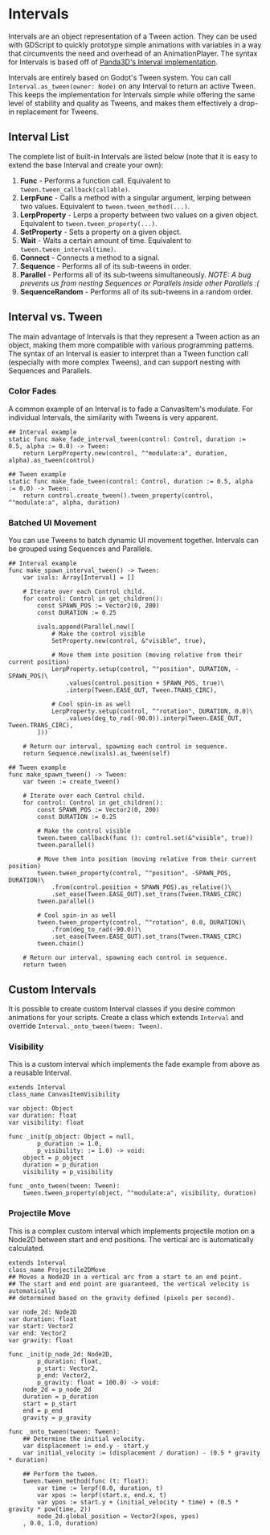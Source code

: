 # Intervals

Intervals are an object representation of a Tween action. They can be used with GDScript to quickly prototype simple animations with variables in a way that circumvents the need and overhead of an AnimationPlayer. The syntax for Intervals is based off of [Panda3D's Interval implementation](https://docs.panda3d.org/1.10/python/programming/intervals/sequences-and-parallels).

Intervals are entirely based on Godot's Tween system. You can call `Interval.as_tween(owner: Node)` on any Interval to return an active Tween. This keeps the implementation for Intervals simple while offering the same level of stability and quality as Tweens, and makes them effectively a drop-in replacement for Tweens.

## Interval List

The complete list of built-in Intervals are listed below (note that it is easy to extend the base Interval and create your own):
1. **Func** - Performs a function call. Equivalent to `tween.tween_callback(callable)`.
2. **LerpFunc** - Calls a method with a singular argument, lerping between two values. Equivalent to `tween.tween_method(...)`.
3. **LerpProperty** - Lerps a property between two values on a given object. Equivalent to `tween.tween_property(...)`.
4. **SetProperty** - Sets a property on a given object.
5. **Wait** - Waits a certain amount of time. Equivalent to `tween.tween_interval(time)`.
6. **Connect** - Connects a method to a signal.
7. **Sequence** - Performs all of its sub-tweens in order.
8. **Parallel** - Performs all of its sub-tweens simultaneously. *NOTE: A bug prevents us from nesting Sequences or Parallels inside other Parallels :(*
9. **SequenceRandom** - Performs all of its sub-tweens in a random order.

## Interval vs. Tween

The main advantage of Intervals is that they represent a Tween action as an object, making them more compatible with various programming patterns. The syntax of an Interval is easier to interpret than a Tween function call (especially with more complex Tweens), and can support nesting with Sequences and Parallels.

### Color Fades

A common example of an Interval is to fade a CanvasItem's modulate. For individual Intervals, the similarity with Tweens is very apparent.

```gdscript
## Interval example
static func make_fade_interval_tween(control: Control, duration := 0.5, alpha := 0.0) -> Tween:
    return LerpProperty.new(control, ^"modulate:a", duration, alpha).as_tween(control)

## Tween example
static func make_fade_tween(control: Control, duration := 0.5, alpha := 0.0) -> Tween:
    return control.create_tween().tween_property(control, ^"modulate:a", alpha, duration)
```

### Batched UI Movement

You can use Tweens to batch dynamic UI movement together. Intervals can be grouped using Sequences and Parallels.

```gdscript
## Interval example
func make_spawn_interval_tween() -> Tween:
	var ivals: Array[Interval] = []

	# Iterate over each Control child.
	for control: Control in get_children():
		const SPAWN_POS := Vector2(0, 200)
		const DURATION := 0.25
		
		ivals.append(Parallel.new([
			# Make the control visible
			SetProperty.new(control, &"visible", true),
			
			# Move them into position (moving relative from their current position)
			LerpProperty.setup(control, ^"position", DURATION, -SPAWN_POS)\
				.values(control.position + SPAWN_POS, true)\
				.interp(Tween.EASE_OUT, Tween.TRANS_CIRC),
			
			# Cool spin-in as well
			LerpProperty.setup(control, ^"rotation", DURATION, 0.0)\
				.values(deg_to_rad(-90.0)).interp(Tween.EASE_OUT, Tween.TRANS_CIRC),
		]))

	# Return our interval, spawning each control in sequence.
	return Sequence.new(ivals).as_tween(self)

## Tween example
func make_spawn_tween() -> Tween:
	var tween := create_tween()
	
	# Iterate over each Control child.
	for control: Control in get_children():
		const SPAWN_POS := Vector2(0, 200)
		const DURATION := 0.25
		
		# Make the control visible
		tween.tween_callback(func (): control.set(&"visible", true))
		tween.parallel()
		
		# Move them into position (moving relative from their current position)
		tween.tween_property(control, ^"position", -SPAWN_POS, DURATION)\
			.from(control.position + SPAWN_POS).as_relative()\
			.set_ease(Tween.EASE_OUT).set_trans(Tween.TRANS_CIRC)
		tween.parallel()
		
		# Cool spin-in as well
		tween.tween_property(control, ^"rotation", 0.0, DURATION)\
			.from(deg_to_rad(-90.0))\
			.set_ease(Tween.EASE_OUT).set_trans(Tween.TRANS_CIRC)
		tween.chain()

	# Return our interval, spawning each control in sequence.
	return tween
```

## Custom Intervals

It is possible to create custom Interval classes if you desire common animations for your scripts. Create a class which extends `Interval` and override `Interval._onto_tween(tween: Tween)`.

### Visibility

This is a custom interval which implements the fade example from above as a reusable Interval.

```gdscript
extends Interval
class_name CanvasItemVisibility

var object: Object
var duration: float
var visibility: float

func _init(p_object: Object = null,
		p_duration := 1.0,
		p_visibility: := 1.0) -> void:
	object = p_object
	duration = p_duration
	visibility = p_visibility

func _onto_tween(tween: Tween):
	tween.tween_property(object, ^"modulate:a", visibility, duration)
```

### Projectile Move

This is a complex custom interval which implements projectile motion on a Node2D between start and end positions. The vertical arc is automatically calculated.

```gdscript
extends Interval
class_name Projectile2DMove
## Moves a Node2D in a vertical arc from a start to an end point.
## The start and end point are guaranteed, the vertical velocity is automatically
## determined based on the gravity defined (pixels per second).

var node_2d: Node2D
var duration: float
var start: Vector2
var end: Vector2
var gravity: float

func _init(p_node_2d: Node2D,
		p_duration: float,
		p_start: Vector2,
		p_end: Vector2,
		p_gravity: float = 100.0) -> void:
	node_2d = p_node_2d
	duration = p_duration
	start = p_start
	end = p_end
	gravity = p_gravity

func _onto_tween(tween: Tween):
	## Determine the initial velocity.
	var displacement := end.y - start.y
	var initial_velocity := (displacement / duration) - (0.5 * gravity * duration)
	
	## Perform the tween.
	tween.tween_method(func (t: float): 
		var time := lerpf(0.0, duration, t)
		var xpos := lerpf(start.x, end.x, t)
		var ypos := start.y + (initial_velocity * time) + (0.5 * gravity * pow(time, 2))
		node_2d.global_position = Vector2(xpos, ypos)
	, 0.0, 1.0, duration)
```
